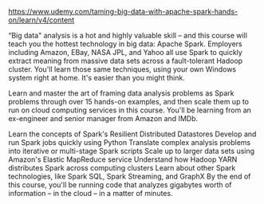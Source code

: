 https://www.udemy.com/taming-big-data-with-apache-spark-hands-on/learn/v4/content

“Big data" analysis is a hot and highly valuable skill – and this course will teach you the hottest technology in big data: Apache Spark. Employers including Amazon, EBay, NASA JPL, and Yahoo all use Spark to quickly extract meaning from massive data sets across a fault-tolerant Hadoop cluster. You'll learn those same techniques, using your own Windows system right at home. It's easier than you might think.

Learn and master the art of framing data analysis problems as Spark problems through over 15 hands-on examples, and then scale them up to run on cloud computing services in this course. You'll be learning from an ex-engineer and senior manager from Amazon and IMDb.

Learn the concepts of Spark's Resilient Distributed Datastores
Develop and run Spark jobs quickly using Python
Translate complex analysis problems into iterative or multi-stage Spark scripts
Scale up to larger data sets using Amazon's Elastic MapReduce service
Understand how Hadoop YARN distributes Spark across computing clusters
Learn about other Spark technologies, like Spark SQL, Spark Streaming, and GraphX
By the end of this course, you'll be running code that analyzes gigabytes worth of information – in the cloud – in a matter of minutes. 

